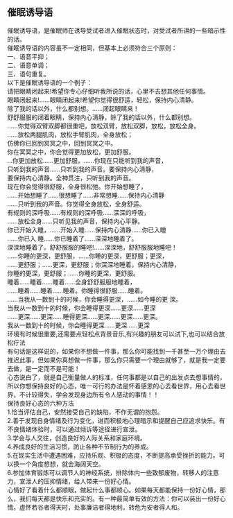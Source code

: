 ## 催眠诱导语



催眠诱导语，是催眠师在诱导受试者进入催眠状态时，对受试者所讲的一些暗示性的话。  
催眠诱导语的内容虽不一定相同，但基本上必须符合三个原则：  
一、语音平抑；  
二、语意单调；  
三、语句重复。  
以下是催眠诱导语的一个例子：  
请把眼睛闭起来!希望你专心仔细听我所说的话，心里不去想其他任何事情。  
眼睛闭起来!……眼睛闭起来!希望你觉得很舒适，轻松，保持内心清静。  
除了我的话以外，什么都别想。……闭起眼睛来！  
舒舒服服的闭着眼睛，保持内心清静，除了我的话以外，什么都别想。  
……你觉得双臂双脚都很重吧，放松双臂，放松双脚，放松，放松全身。  
……放松两腿肌肉，放松手臂肌肉，全身放松；  
仿佛你已回到冥冥之中，回到冥冥之中。  
你在冥冥之中，你会觉得更加放松，更加舒服。  
…你更加放松……更加舒服。……你现在只能听到我的声音，  
只听到我的声音……只听到我的声音。要保持内心清静，  
要保持内心清静。全神贯注，只听到我的声音。  
现在你会觉得很舒服，全身很松弛。你开始想睡了，  
……开始想睡了……很想睡了……非常想睡……保持内心清静  
……只听到我的声音。你觉得全身放松，全身舒适。  
有规则的深呼吸……有规则的深呼吸……深深的呼吸，  
……放松全身……只听见我的声音，保持内心平静。  
你已开始入睡，……开始入睡……保持内心清静……你已入睡  
……你已入 睡……你已睡着了……深深地睡着了。  
深深地睡着了。舒舒服服的睡吧!……深深地，舒舒服服地睡吧！  
……你睡的更深，更舒服，……你睡的更深，更舒服；更深，  
……更舒服；……更深，更舒服；你深深地睡着，保持内心清静，  
你睡的更深，更舒服；……你睡的更深，更舒服。  
睡着……睡着……睡着……全身舒舒服服地睡着，  
……睡着……睡着……睡着。你睡得很舒服……睡着。  
……当我从一数到十的时候，你会睡得更深，……如今睡的更 深。  
当我从一数到十的时候，你会睡得更深……更深……更深  
……更深……更深……睡得更深……更深……更深……更深。  
我从一数到十的时候，你会睡得更深……更深……更深  
环境有时候很重要,还需要点轻松点背景音乐,有兴趣的朋友可以试下,也可以结合放松疗法  
有句话是这样说的，如果你不想做一件事，那么你可能找到一千甚至一万个理由去推迟此事，但如果你真想做一件事，那么你只需要一个理由就够了，就是我一定要去做，是一定而不是可能！  
心态说白了，就是自己衡量做人的标准，任何事都是以自己的出发点去想事情的，所以你想保持良好的心态，唯一可行的办法是怀着感恩的心去看世界，用心去看世界，不计较得失，学会发现身边所有令人感动的事情！！  
保持良好心态的六种方法  
1.恰当评估自己，安然接受自己的缺陷，不作无谓的抱怨。  
2.善于发现自身情绪及行为变化，进而积极地心理暗示和提醒自己应追求快乐。有不良情绪体验时，可以通过倾诉等途径进行宣泄。  
3.学会与人交往，创造良好的人际关系和家庭环境。  
4.养成良好的生活习惯，防止各种不节制行为的养成。  
5.在现实生活中遭遇困难，应持乐观、积极的态度，不断提高承受挫折的能力。可以换一个角度想想，就会海阔天空。  
6.参加体育锻炼可以调节人的神经系统，排除体内一些致郁废物，转移人的注意力，宣泄人的压抑情绪，给人带来一份好心情。  
心情好了看着什么都顺眼，做起什么事都顺心。如果每天都能保持一份好心情，那么，我们每天都是快乐和充实的。有一种最简单有效的方法：你可以装出一份好心情。虚怀若谷者得天时，处事廉洁者得地利，转危为安者得人和。
